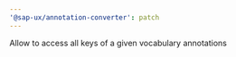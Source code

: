 ```yaml
---
'@sap-ux/annotation-converter': patch
---
```


Allow to access all keys of a given vocabulary annotations
